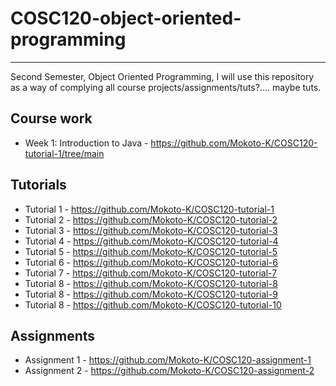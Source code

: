 # COSC120-object-oriented-programming
<hr>

Second Semester, Object Oriented Programming, I will use this repository as a way of complying all course projects/assignments/tuts?.... maybe tuts.

## Course work
- Week 1: Introduction to Java - https://github.com/Mokoto-K/COSC120-tutorial-1/tree/main

## Tutorials

- Tutorial 1 - https://github.com/Mokoto-K/COSC120-tutorial-1
- Tutorial 2 - https://github.com/Mokoto-K/COSC120-tutorial-2
- Tutorial 3 - https://github.com/Mokoto-K/COSC120-tutorial-3
- Tutorial 4 - https://github.com/Mokoto-K/COSC120-tutorial-4
- Tutorial 5 - https://github.com/Mokoto-K/COSC120-tutorial-5
- Tutorial 6 - https://github.com/Mokoto-K/COSC120-tutorial-6
- Tutorial 7 - https://github.com/Mokoto-K/COSC120-tutorial-7
- Tutorial 8 - https://github.com/Mokoto-K/COSC120-tutorial-8
- Tutorial 8 - https://github.com/Mokoto-K/COSC120-tutorial-9
- Tutorial 8 - https://github.com/Mokoto-K/COSC120-tutorial-10

## Assignments

- Assignment 1 - https://github.com/Mokoto-K/COSC120-assignment-1
- Assignment 2 - https://github.com/Mokoto-K/COSC120-assignment-2
